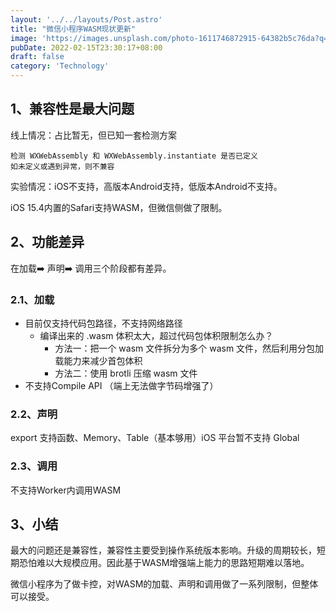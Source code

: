 ```yaml
---
layout: '../../layouts/Post.astro'
title: "微信小程序WASM现状更新"
image: 'https://images.unsplash.com/photo-1611746872915-64382b5c76da?q=10'
pubDate: 2022-02-15T23:30:17+08:00
draft: false
category: 'Technology'
---
```

## 1、兼容性是最大问题

线上情况：占比暂无，但已知一套检测方案

```
检测 WXWebAssembly 和 WXWebAssembly.instantiate 是否已定义
如未定义或遇到异常，则不兼容
```
实验情况：iOS不支持，高版本Android支持，低版本Android不支持。

iOS 15.4内置的Safari支持WASM，但微信侧做了限制。

## 2、功能差异
在加载➡️ 声明➡️ 调用三个阶段都有差异。

### 2.1、加载
* 目前仅支持代码包路径，不支持网络路径
    * 编译出来的 .wasm 体积太大，超过代码包体积限制怎么办？
        * 方法一：把一个 wasm 文件拆分为多个 wasm 文件，然后利用分包加载能力来减少首包体积
        * 方法二：使用 brotli 压缩 wasm 文件
* 不支持Compile API （端上无法做字节码增强了）

### 2.2、声明
export 支持函数、Memory、Table（基本够用）iOS 平台暂不支持 Global

### 2.3、调用
不支持Worker内调用WASM

## 3、小结
最大的问题还是兼容性，兼容性主要受到操作系统版本影响。升级的周期较长，短期恐怕难以大规模应用。因此基于WASM增强端上能力的思路短期难以落地。

微信小程序为了做卡控，对WASM的加载、声明和调用做了一系列限制，但整体可以接受。

